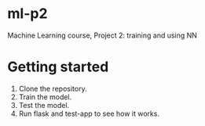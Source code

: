 # ml-p2
Machine Learning course, Project 2: training and using NN
# Getting started
1. Clone the repository.
2. Train the model.
3. Test the model.
4. Run flask and test-app to see how it works.
